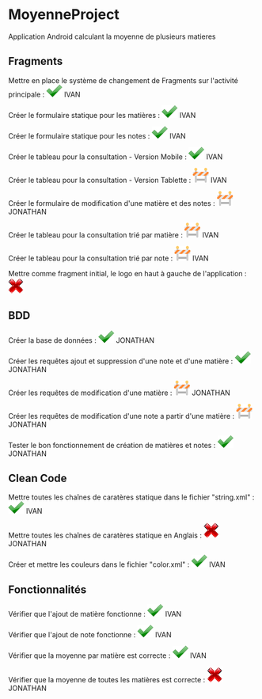 # MoyenneProject
Application Android calculant la moyenne de plusieurs matieres


## Fragments

Mettre en place le système de changement de Fragments sur l'activité principale : ![alt text][logook]  IVAN

Créer le formulaire statique pour les matières : ![alt text][logook]  IVAN

Créer le formulaire statique pour les notes : ![alt text][logook]  IVAN

Créer le tableau pour la consultation - Version Mobile : ![alt text][logook]  IVAN

Créer le tableau pour la consultation - Version Tablette : ![alt text][logokook]  IVAN

Créer le formulaire de modification d'une matière et des notes : ![alt text][logokook]  JONATHAN

Créer le tableau pour la consultation trié par matière : ![alt text][logokook]  IVAN

Créer le tableau pour la consultation trié par note : ![alt text][logokook]  IVAN

Mettre comme fragment initial, le logo en haut à gauche de l'application : ![alt text][logoko]

## BDD

Créer la base de données : ![alt text][logook]  JONATHAN

Créer les requêtes ajout et suppression d'une note et d'une matière : ![alt text][logook]  JONATHAN

Créer les requêtes de modification d'une matière : ![alt text][logokook]   JONATHAN

Créer les requêtes de modification d'une note a partir d'une matière : ![alt text][logokook]   JONATHAN

Tester le bon fonctionnement de création de matières et notes : ![alt text][logook]   JONATHAN

## Clean Code

Mettre toutes les chaînes de caratères statique dans le fichier "string.xml" : ![alt text][logook] IVAN

Mettre toutes les chaînes de caratères statique en Anglais : ![alt text][logoko] JONATHAN

Créer et mettre les couleurs dans le fichier "color.xml" : ![alt text][logook] IVAN

## Fonctionnalités

Vérifier que l'ajout de matière fonctionne : ![alt text][logook]  IVAN

Vérifier que l'ajout de note fonctionne : ![alt text][logook]  IVAN

Vérifier que la moyenne par matière est correcte : ![alt text][logook]  IVAN

Vérifier que la moyenne de toutes les matières est correcte : ![alt text][logoko]   JONATHAN


[logoko]:https://github.com/izyj/MoyenneProject/blob/master/doc/ko.png "KO"
[logook]:https://github.com/izyj/MoyenneProject/blob/master/doc/ok.png "OK"
[logokook]:https://github.com/izyj/MoyenneProject/blob/master/doc/okko.png "EN CONSTRUCTION"
